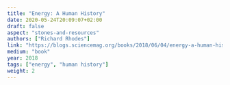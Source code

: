 ```yaml
---
title: "Energy: A Human History"
date: 2020-05-24T20:09:07+02:00
draft: false
aspect: "stones-and-resources"
authors: ["Richard Rhodes"]
link: "https://blogs.sciencemag.org/books/2018/06/04/energy-a-human-history/ "
medium: "book"
year: 2018
tags: ["energy", "human history"]
weight: 2
---
```

